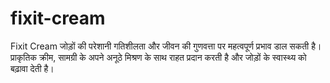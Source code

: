 # fixit-cream
Fixit Cream जोड़ों की परेशानी गतिशीलता और जीवन की गुणवत्ता पर महत्वपूर्ण प्रभाव डाल सकती है।  प्राकृतिक क्रीम, सामग्री के अपने अनूठे मिश्रण के साथ राहत प्रदान करती है और जोड़ों के स्वास्थ्य को बढ़ावा देती है।
